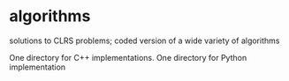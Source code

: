 # algorithms
solutions to CLRS problems; coded version of a wide variety of algorithms

One directory for C++ implementations. One directory for Python implementation
